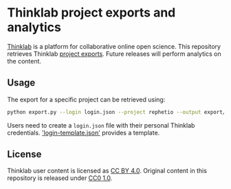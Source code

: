 # Thinklab project exports and analytics

[Thinklab](http://thinklab.com/) is a platform for collaborative online open science. This repository retrieves Thinklab [project exports](http://thinklab.com/discussion/discussion-summary-statistics-for-illustrating-project-impact/191#4). Future releases will perform analytics on the content.

## Usage

The export for a specific project can be retrieved using:

```sh
python export.py --login login.json --project rephetio --output export/rephetio.json
```

Users need to create a `login.json` file with their personal Thinklab credentials. ['login-template.json'](login-template.json) provides a template.

## License

Thinklab user content is licensed as [CC BY 4.0](https://creativecommons.org/licenses/by/4.0/ "Creative Commons · Attribution 4.0 International"). Original content in this repository is released under [CC0 1.0](https://creativecommons.org/publicdomain/zero/1.0/ "Creative Commons · CC0 1.0 Universal · Public Domain Dedication").
